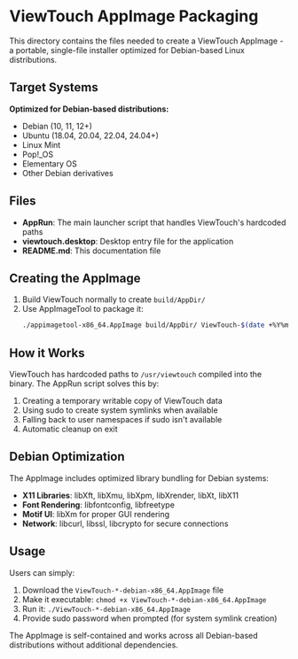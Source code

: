 # ViewTouch AppImage Packaging

This directory contains the files needed to create a ViewTouch AppImage - a portable, single-file installer optimized for Debian-based Linux distributions.

## Target Systems

**Optimized for Debian-based distributions:**
- Debian (10, 11, 12+)
- Ubuntu (18.04, 20.04, 22.04, 24.04+)
- Linux Mint
- Pop!_OS
- Elementary OS
- Other Debian derivatives

## Files

- **AppRun**: The main launcher script that handles ViewTouch's hardcoded paths
- **viewtouch.desktop**: Desktop entry file for the application
- **README.md**: This documentation file

## Creating the AppImage

1. Build ViewTouch normally to create `build/AppDir/`
2. Use AppImageTool to package it:
   ```bash
   ./appimagetool-x86_64.AppImage build/AppDir/ ViewTouch-$(date +%Y%m%d)-debian-x86_64.AppImage
   ```

## How it Works

ViewTouch has hardcoded paths to `/usr/viewtouch` compiled into the binary. The AppRun script solves this by:

1. Creating a temporary writable copy of ViewTouch data
2. Using sudo to create system symlinks when available  
3. Falling back to user namespaces if sudo isn't available
4. Automatic cleanup on exit

## Debian Optimization

The AppImage includes optimized library bundling for Debian systems:

- **X11 Libraries**: libXft, libXmu, libXpm, libXrender, libXt, libX11
- **Font Rendering**: libfontconfig, libfreetype
- **Motif UI**: libXm for proper GUI rendering
- **Network**: libcurl, libssl, libcrypto for secure connections

## Usage

Users can simply:
1. Download the `ViewTouch-*-debian-x86_64.AppImage` file
2. Make it executable: `chmod +x ViewTouch-*-debian-x86_64.AppImage`
3. Run it: `./ViewTouch-*-debian-x86_64.AppImage`
4. Provide sudo password when prompted (for system symlink creation)

The AppImage is self-contained and works across all Debian-based distributions without additional dependencies.